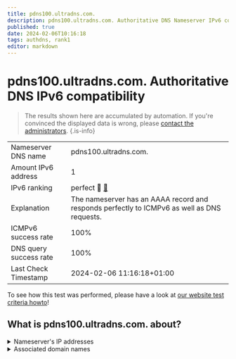 ```yaml
---
title: pdns100.ultradns.com.
description: pdns100.ultradns.com. Authoritative DNS Nameserver IPv6 compatibility
published: true
date: 2024-02-06T10:16:18
tags: authdns, rank1
editor: markdown
---
```


# pdns100.ultradns.com. Authoritative DNS IPv6 compatibility

> The results shown here are accumulated by automation. If you're convinced the displayed data is wrong, please [contact the administrators](/howto/chat). 
{.is-info}




|   |   |
| - | - |
| Nameserver DNS name | pdns100.ultradns.com.
| Amount IPv6 address | 1
| IPv6 ranking | perfect :1st_place_medal: [🔗](/howto/ranking) |
| Explanation | The nameserver has an AAAA record and responds perfectly to ICMPv6 as well as DNS requests. |
| ICMPv6 success rate | 100%|
| DNS query success rate | 100% |
| Last Check Timestamp | 2024-02-06 11:16:18+01:00 |

To see how this test was performed, please have a look at [our website test criteria howto](/howto/testcriteria/authdns)!


## What is pdns100.ultradns.com. about?




<details>
<summary>Nameserver's IP addresses</summary>

2001:502:f3ff::88

</details>



<details>
<summary>Associated domain names</summary>

paypal.com

</details>
